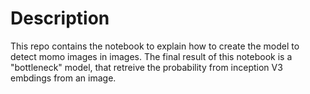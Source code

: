 #  Description

This repo contains the notebook to explain how to create the model to detect momo images in images. The final result of this notebook is a "bottleneck" model, that retreive the probability from inception  V3 embdings from an  image.